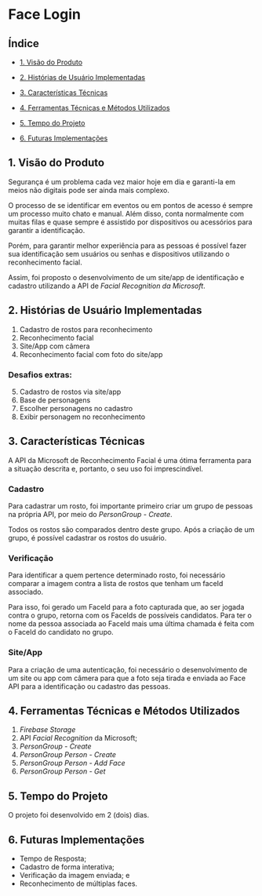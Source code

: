 # Face Login 

## Índice
* [1. Visão do Produto](#1-Visão-do-Produto)

* [2. Histórias de Usuário Implementadas](#2-Histórias-de-Usuário-Implementadas)

* [3. Características Técnicas](#3-Características-Técnicas)

* [4. Ferramentas Técnicas e Métodos Utilizados](#4-Ferramentas-Técnicas-e-Métodos-Utilizados)

* [5. Tempo do Projeto](#5-Tempo-do-Projeto)

* [6. Futuras Implementações](#6-Futuras-Implementações)

## 1. Visão do Produto 

Segurança é um problema cada vez maior hoje em dia e garanti-la em meios não digitais pode ser ainda mais complexo.  

O processo de se identificar em eventos ou em pontos de acesso é sempre um processo muito chato e manual. Além disso, conta normalmente com muitas filas e quase sempre é assistido por dispositivos ou acessórios para garantir a identificação.  

Porém, para garantir melhor experiência para as pessoas é possível fazer sua identificação sem usuários ou senhas e dispositivos utilizando o reconhecimento facial.

Assim, foi proposto o desenvolvimento de um site/app de identificação e cadastro utilizando a API de *Facial Recognition da Microsoft*. 

## 2. Histórias de Usuário Implementadas 

1. Cadastro de rostos para reconhecimento 
2. Reconhecimento facial 
3. Site/App com câmera 
4. Reconhecimento facial com foto do site/app 

### Desafios extras: 

5. Cadastro de rostos via site/app 
6. Base de personagens 
7. Escolher personagens no cadastro 
8. Exibir personagem no reconhecimento 
 
## 3. Características Técnicas

A API da Microsoft de Reconhecimento Facial é uma ótima ferramenta para a situação descrita e, portanto, o seu uso foi imprescindível. 

### Cadastro 

Para cadastrar um rosto, foi importante primeiro criar um grupo de pessoas na própria API, por meio do _PersonGroup - Create_. 

Todos os rostos são comparados dentro deste grupo. Após a criação de um grupo, é possível cadastrar os rostos do usuário. 
 
### Verificação

Para identificar a quem pertence determinado rosto, foi necessário comparar a imagem contra a lista de rostos que tenham um faceId associado.

 Para isso, foi gerado um FaceId para a foto capturada que, ao ser jogada contra o grupo, retorna com os FaceIds de possíveis candidatos. Para ter o nome da pessoa associada ao FaceId mais uma última chamada é feita com o FaceId do candidato no grupo. 
 
### Site/App 

Para a criação de uma autenticação, foi necessário o desenvolvimento de um site ou app com câmera para que a foto seja tirada e enviada ao Face API para a identificação ou cadastro das pessoas. 
 
## 4. Ferramentas Técnicas e Métodos Utilizados

1. _Firebase Storage_
2. API _Facial Recognition_ da Microsoft;
3. _PersonGroup - Create_
4. _PersonGroup Person - Create_
5. _PersonGroup Person - Add Face_
6. _PersonGroup Person - Get_

## 5. Tempo do Projeto

O projeto foi desenvolvido em 2 (dois) dias.

## 6. Futuras Implementações

* Tempo de Resposta;
* Cadastro de forma interativa;
* Verificação da imagem enviada; e
* Reconhecimento de múltiplas faces.


